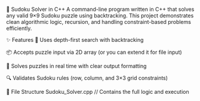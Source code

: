 🧩 Sudoku Solver in C++
A command-line program written in C++ that solves any valid 9×9 Sudoku puzzle using backtracking. This project demonstrates clean algorithmic logic, recursion, and handling constraint-based problems efficiently.

✨ Features
🧠 Uses depth-first search with backtracking

📦 Accepts puzzle input via 2D array (or you can extend it for file input)

🚀 Solves puzzles in real time with clear output formatting

🔍 Validates Sudoku rules (row, column, and 3×3 grid constraints)

📂 File Structure
Sudoku_Solver.cpp     // Contains the full logic and execution
